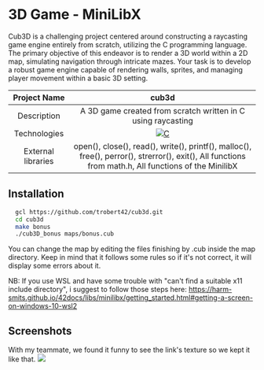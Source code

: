 # 3D Game - MiniLibX

Cub3D is a challenging project centered around constructing a raycasting game engine entirely from scratch, utilizing the C programming language. The primary objective of this endeavor is to render a 3D world within a 2D map, simulating navigation through intricate mazes. Your task is to develop a robust game engine capable of rendering walls, sprites, and managing player movement within a basic 3D setting.

|    Project Name    |                                                                       cub3d                                                                       |
| :----------------: | :-------------------------------------------------------------------------------------------------------------------------------------------------: |
|    Description     |                                             A 3D game created from scratch written in C using raycasting                                            |
|    Technologies    | <a href="#"><img alt="C" src="https://custom-icon-badges.demolab.com/badge/C-03599C.svg?logo=c-in-hexagon&logoColor=white&style=for-the-badge"></a> |
| External libraries |     open(), close(), read(), write(), printf(), malloc(), free(), perror(), strerror(), exit(), All functions from math.h, All functions of the MinilibX      |

## Installation

```bash
  gcl https://github.com/trobert42/cub3d.git
  cd cub3d
  make bonus
  ./cub3D_bonus maps/bonus.cub
```
You can change the map by editing the files finishing by .cub inside the map directory. Keep in mind that it follows some rules so if it's not correct, it will display some errors about it.

NB:
If you use WSL and have some trouble with "can't find a suitable x11 include directory", i suggest to follow those steps here: https://harm-smits.github.io/42docs/libs/minilibx/getting_started.html#getting-a-screen-on-windows-10-wsl2

## Screenshots
With my teammate, we found it funny to see the link's texture so we kept it like that.
![](https://github.com/trobert42/cub3d/blob/main/cub3d_bonus_clip.gif)
